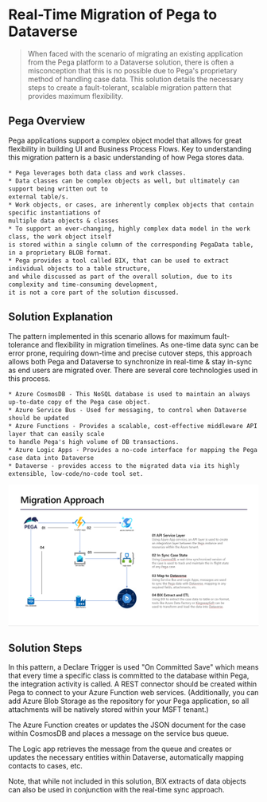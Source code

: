 # Real-Time Migration of Pega to Dataverse
> When faced with the scenario of migrating an existing application from the Pega platform to a Dataverse solution, there is often a misconception that this is no possible due to Pega's proprietary method of handling case data.
This solution details the necessary steps to create a fault-tolerant, scalable migration pattern that provides maximum flexibility.

## Pega Overview 

Pega applications support a complex object model that allows for great flexibility in building UI and Business Process Flows. Key to understanding this migration pattern is a basic understanding of how Pega stores data.

    * Pega leverages both data class and work classes.
    * Data classes can be complex objects as well, but ultimately can support being written out to 
    external table/s.
    * Work objects, or cases, are inherently complex objects that contain specific instantiations of 
    multiple data objects & classes
    * To support an ever-changing, highly complex data model in the work class, the work object itself 
    is stored within a single column of the corresponding PegaData table, in a proprietary BLOB format.
    * Pega provides a tool called BIX, that can be used to extract individual objects to a table structure, 
    and while discussed as part of the overall solution, due to its complexity and time-consuming development, 
    it is not a core part of the solution discussed.

## Solution Explanation

The pattern implemented in this scenario allows for maximum fault-tolerance and flexibility in migration timelines. As one-time data sync can be error prone, requiring down-time and precise cutover steps, this approach allows both Pega and Dataverse to synchronize in real-time & stay in-sync as end users are migrated over. There are several core technologies used in this process.

    * Azure CosmosDB - This NoSQL database is used to maintain an always up-to-date copy of the Pega case object.
    * Azure Service Bus - Used for messaging, to control when Dataverse should be updated
    * Azure Functions - Provides a scalable, cost-effective middleware API layer that can easily scale 
    to handle Pega's high volume of DB transactions.
    * Azure Logic Apps - Provides a no-code interface for mapping the Pega case data into Dataverse
    * Dataverse - provides access to the migrated data via its highly extensible, low-code/no-code tool set.

   ![Pega Migration Pattern](images/MigrationPattern.png)

## Solution Steps

 In this pattern, a Declare Trigger is used "On Committed Save" which means that every time a specific class is committed to the database within Pega, the integration activity is called. A REST connector should be created within Pega to connect to your Azure Function web services. (Additionally, you can add Azure Blob Storage as the repository for your Pega application, so all attachments will be natively stored within your MSFT tenant.)

The Azure Function creates or updates the JSON document for the case within CosmosDB and places a message on the service bus queue.

The Logic app retrieves the message from the queue and creates or updates the necessary entities within Dataverse, automatically mapping contacts to cases, etc.

Note, that while not included in this solution, BIX extracts of data objects can also be used in conjunction with the real-time sync approach.
